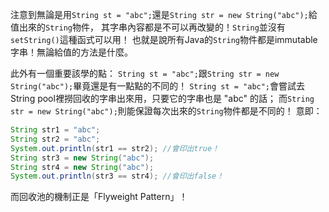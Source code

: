 注意到無論是用`String st = "abc";`還是`String str = new String("abc");`給值出來的`String`物件，
其字串內容都是不可以再改變的！`String`並沒有`setString()`這種函式可以用！
也就是說所有Java的`String`物件都是immutable字串！無論給值的方法是什麼。

此外有一個重要該學的點：
`String st = "abc";`跟`String str = new String("abc");`畢竟還是有一點點的不同的！
`String st = "abc";`會嘗試去String pool裡撈回收的字串出來用，只要它的字串也是 "abc" 的話；
而`String str = new String("abc");`則能保證每次出來的`String`物件都是不同的！
意即：
```Java
String str1 = "abc";
String str2 = "abc";
System.out.println(str1 == str2); //會印出true！
String str3 = new String("abc");
String str4 = new String("abc");
System.out.println(str3 == str4); //會印出false！
```

而回收池的機制正是「Flyweight Pattern」！
